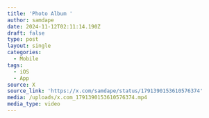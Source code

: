 ```yaml
---
title: 'Photo Album '
author: samdape
date: 2024-11-12T02:11:14.190Z
draft: false
type: post
layout: single
categories:
  - Mobile
tags:
  - iOS
  - App
source: X
source_link: 'https://x.com/samdape/status/1791390153610576374'
media: /uploads/x.com_1791390153610576374.mp4
media_type: video
---
```


